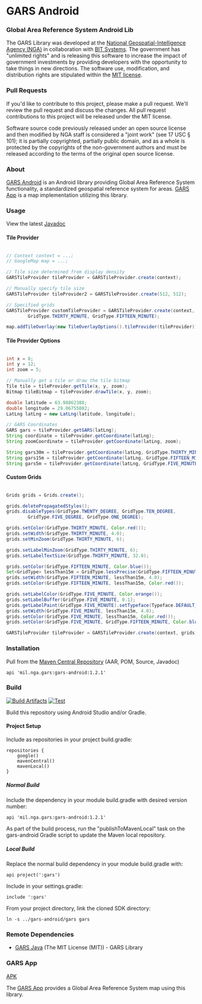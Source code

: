 # GARS Android

### Global Area Reference System Android Lib ####

The GARS Library was developed at the [National Geospatial-Intelligence Agency (NGA)](http://www.nga.mil/) in collaboration with [BIT Systems](https://www.caci.com/bit-systems/). The government has "unlimited rights" and is releasing this software to increase the impact of government investments by providing developers with the opportunity to take things in new directions. The software use, modification, and distribution rights are stipulated within the [MIT license](http://choosealicense.com/licenses/mit/).

### Pull Requests ###
If you'd like to contribute to this project, please make a pull request. We'll review the pull request and discuss the changes. All pull request contributions to this project will be released under the MIT license.

Software source code previously released under an open source license and then modified by NGA staff is considered a "joint work" (see 17 USC § 101); it is partially copyrighted, partially public domain, and as a whole is protected by the copyrights of the non-government authors and must be released according to the terms of the original open source license.

### About ###

[GARS Android](http://ngageoint.github.io/gars-android/) is an Android library providing Global Area Reference System functionality, a standardized geospatial reference system for areas.  [GARS App](https://github.com/ngageoint/gars-android/tree/master/app) is a map implementation utilizing this library.

### Usage ###

View the latest [Javadoc](http://ngageoint.github.io/gars-android/docs/api/)

#### Tile Provider ####

```java

// Context context = ...;
// GoogleMap map = ...;

// Tile size determined from display density
GARSTileProvider tileProvider = GARSTileProvider.create(context);

// Manually specify tile size
GARSTileProvider tileProvider2 = GARSTileProvider.create(512, 512);

// Specified grids
GARSTileProvider customTileProvider = GARSTileProvider.create(context,
        GridType.THIRTY_MINUTE, GridType.FIFTEEN_MINUTE);

map.addTileOverlay(new TileOverlayOptions().tileProvider(tileProvider));

```

#### Tile Provider Options ####

```java

int x = 8;
int y = 12;
int zoom = 5;

// Manually get a tile or draw the tile bitmap
Tile tile = tileProvider.getTile(x, y, zoom);
Bitmap tileBitmap = tileProvider.drawTile(x, y, zoom);

double latitude = 63.98862388;
double longitude = 29.06755082;
LatLng latLng = new LatLng(latitude, longitude);

// GARS Coordinates
GARS gars = tileProvider.getGARS(latLng);
String coordinate = tileProvider.getCoordinate(latLng);
String zoomCoordinate = tileProvider.getCoordinate(latLng, zoom);

String gars30m = tileProvider.getCoordinate(latLng, GridType.THIRTY_MINUTE);
String gars15m = tileProvider.getCoordinate(latLng, GridType.FIFTEEN_MINUTE);
String gars5m = tileProvider.getCoordinate(latLng, GridType.FIVE_MINUTE);

```

#### Custom Grids ####

```java

Grids grids = Grids.create();

grids.deletePropagatedStyles();
grids.disableTypes(GridType.TWENTY_DEGREE, GridType.TEN_DEGREE,
        GridType.FIVE_DEGREE, GridType.ONE_DEGREE);

grids.setColor(GridType.THIRTY_MINUTE, Color.red());
grids.setWidth(GridType.THIRTY_MINUTE, 4.0);
grids.setMinZoom(GridType.THIRTY_MINUTE, 6);

grids.setLabelMinZoom(GridType.THIRTY_MINUTE, 6);
grids.setLabelTextSize(GridType.THIRTY_MINUTE, 32.0);

grids.setColor(GridType.FIFTEEN_MINUTE, Color.blue());
Set<GridType> lessThan15m = GridType.lessPrecise(GridType.FIFTEEN_MINUTE);
grids.setWidth(GridType.FIFTEEN_MINUTE, lessThan15m, 4.0);
grids.setColor(GridType.FIFTEEN_MINUTE, lessThan15m, Color.red());

grids.setLabelColor(GridType.FIVE_MINUTE, Color.orange());
grids.setLabelBuffer(GridType.FIVE_MINUTE, 0.1);
grids.getLabelPaint(GridType.FIVE_MINUTE).setTypeface(Typeface.DEFAULT_BOLD);
grids.setWidth(GridType.FIVE_MINUTE, lessThan15m, 4.0);
grids.setColor(GridType.FIVE_MINUTE, lessThan15m, Color.red());
grids.setColor(GridType.FIVE_MINUTE, GridType.FIFTEEN_MINUTE, Color.blue());

GARSTileProvider tileProvider = GARSTileProvider.create(context, grids);

```

### Installation ###

Pull from the [Maven Central Repository](http://search.maven.org/#artifactdetails|mil.nga.gars|gars-android|1.2.1|aar) (AAR, POM, Source, Javadoc)

    api 'mil.nga.gars:gars-android:1.2.1'

### Build ###

[![Build Artifacts](https://github.com/ngageoint/gars-android/workflows/Build%20Artifacts/badge.svg)](https://github.com/ngageoint/gars-android/actions/workflows/build-artifacts.yml)
[![Test](https://github.com/ngageoint/gars-android/workflows/Test/badge.svg)](https://github.com/ngageoint/gars-android/actions/workflows/test.yml)

Build this repository using Android Studio and/or Gradle.

#### Project Setup ####

Include as repositories in your project build.gradle:

    repositories {
        google()
        mavenCentral()
        mavenLocal()
    }

##### Normal Build #####

Include the dependency in your module build.gradle with desired version number:

    api 'mil.nga.gars:gars-android:1.2.1'

As part of the build process, run the "publishToMavenLocal" task on the gars-android Gradle script to update the Maven local repository.

##### Local Build #####

Replace the normal build dependency in your module build.gradle with:

    api project(':gars')

Include in your settings.gradle:

    include ':gars'

From your project directory, link the cloned SDK directory:

    ln -s ../gars-android/gars gars

### Remote Dependencies ###

* [GARS Java](https://github.com/ngageoint/gars-java) (The MIT License (MIT)) - GARS Library

### GARS App ###

[APK](https://github.com/ngageoint/gars-android/releases/latest/download/gars.apk)

The [GARS App](https://github.com/ngageoint/gars-android/tree/master/app) provides a Global Area Reference System map using this library.
